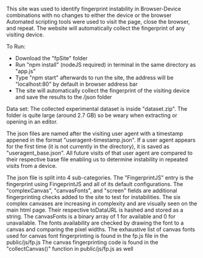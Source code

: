 This site was used to identify fingerprint instability in Browser-Device combinations with no changes to either the device or the browser
Automated scripting tools were used to visit the page, close the browser, and repeat. The website will automatically collect the fingerprint of any visiting device.

To Run:
- Download the "fpSite" folder
- Run "npm install" (nodeJS required) in terminal in the same directory as "app.js"
- Type "npm start" afterwards to run the site, the address will be "localhost:80" by default in browser address bar
- The site will automatically collect the fingerprint of the visiting device and save the results to the /json folder

Data set:
The collected experimental dataset is inside "dataset.zip". The folder is quite large (around 2.7 GB) so be weary when extracting or opening in an editor.

The json files are named after the visiting user agent with a timestamp appened in the format "useragent-timestamp.json". 
If a user agent appears for the first time (it is not currently in the directory), it is saved as "useragent_base.json". 
All future visits of that user agent are compared to their respective base file enabling us to determine instability in repeated visits from a device.

The json file is split into 4 sub-categories. The "FingerprintJS" entry is the fingerprint using FingeprintJS and all of its default configurations.
The "complexCanvas", "canvasFonts", and "screen" fields are additional fingerprinting checks added to the site to test for instabilities. 
The six complex canvases are increasing in complexity and are visually seen on the main html page. Their respective toDataURL is hashed and stored as a string. 
The canvasFonts is a binary array of 1 for available and 0 for unavailable. The fonts availability are checked by drawing the font to a canvas and comparing the pixel widths. 
The exhaustive list of canvas fonts used for canvas font fingerprinting is found in the fp.js file in the public/js/fp.js
The canvas fingerprinting code is found in the "collectCanvas()" function in public/js/fp.js as well